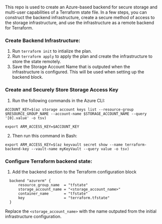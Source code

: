 This repo is used to create an Azure-based backend for secure storage and multi-user capabilities of a Terraform state file.
In a few steps, you can construct the backend infrastructure, create a secure method of access to the storage infrastructure, and use the infrastructure as a remote backend for Terraform.

### Create Backend Infrastructure:

1. Run `terraform init` to intialize the plan.
2. Run `terraform apply` to apply the plan and create the infrastructure to store the state remotely.
3. Save the Storage Account Name that is outputed when the infrastructure is configured. This will be used when setting up the backend block.


### Create and Securely Store Storage Access Key
1. Run the following commands in the Azure CLI:

```
ACCOUNT_KEY=$(az storage account keys list --resource-group $RESOURCE_GROUP_NAME --account-name $STORAGE_ACCOUNT_NAME --query '[0].value' -o tsv)

export ARM_ACCESS_KEY=$ACCOUNT_KEY
```

2. Then run this command in Bash:

```
export ARM_ACCESS_KEY=$(az keyvault secret show --name terraform-backend-key --vault-name myKeyVault --query value -o tsv)
```

### Configure Terraform backend state: 
1. Add the backend section to the Terraform configuration block

```
  backend "azurerm" {
      resource_group_name  = "tfstate"
      storage_account_name = "<storage_account_name>"
      container_name       = "tfstate"
      key                  = "terraform.tfstate"
  }
```
Replace the `<storage_account_name>` with the name outputed from the initial infrastructure configuration.
